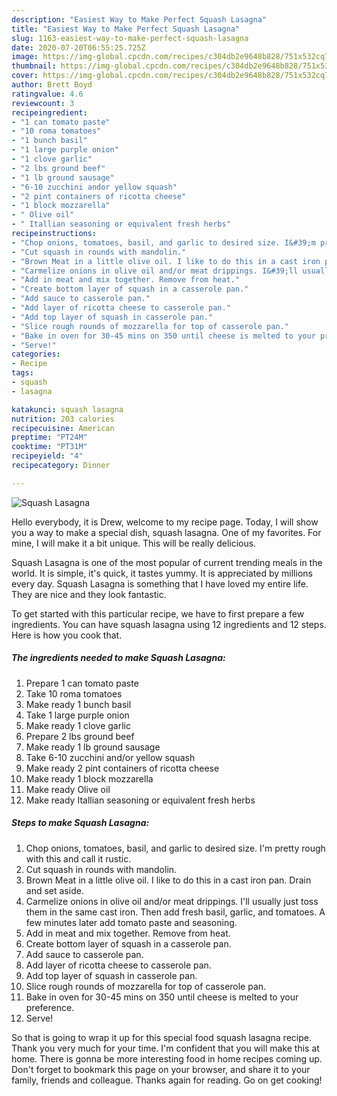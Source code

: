 ```yaml
---
description: "Easiest Way to Make Perfect Squash Lasagna"
title: "Easiest Way to Make Perfect Squash Lasagna"
slug: 1163-easiest-way-to-make-perfect-squash-lasagna
date: 2020-07-20T06:55:25.725Z
image: https://img-global.cpcdn.com/recipes/c304db2e9648b828/751x532cq70/squash-lasagna-recipe-main-photo.jpg
thumbnail: https://img-global.cpcdn.com/recipes/c304db2e9648b828/751x532cq70/squash-lasagna-recipe-main-photo.jpg
cover: https://img-global.cpcdn.com/recipes/c304db2e9648b828/751x532cq70/squash-lasagna-recipe-main-photo.jpg
author: Brett Boyd
ratingvalue: 4.6
reviewcount: 3
recipeingredient:
- "1 can tomato paste"
- "10 roma tomatoes"
- "1 bunch basil"
- "1 large purple onion"
- "1 clove garlic"
- "2 lbs ground beef"
- "1 lb ground sausage"
- "6-10 zucchini andor yellow squash"
- "2 pint containers of ricotta cheese"
- "1 block mozzarella"
- " Olive oil"
- " Itallian seasoning or equivalent fresh herbs"
recipeinstructions:
- "Chop onions, tomatoes, basil, and garlic to desired size. I&#39;m pretty rough with this and call it rustic."
- "Cut squash in rounds with mandolin."
- "Brown Meat in a little olive oil. I like to do this in a cast iron pan. Drain and set aside."
- "Carmelize onions in olive oil and/or meat drippings. I&#39;ll usually just toss them in the same cast iron. Then add fresh basil, garlic, and tomatoes. A few minutes later add tomato paste and seasoning."
- "Add in meat and mix together. Remove from heat."
- "Create bottom layer of squash in a casserole pan."
- "Add sauce to casserole pan."
- "Add layer of ricotta cheese to casserole pan."
- "Add top layer of squash in casserole pan."
- "Slice rough rounds of mozzarella for top of casserole pan."
- "Bake in oven for 30-45 mins on 350 until cheese is melted to your preference."
- "Serve!"
categories:
- Recipe
tags:
- squash
- lasagna

katakunci: squash lasagna 
nutrition: 203 calories
recipecuisine: American
preptime: "PT24M"
cooktime: "PT31M"
recipeyield: "4"
recipecategory: Dinner

---
```



![Squash Lasagna](https://img-global.cpcdn.com/recipes/c304db2e9648b828/751x532cq70/squash-lasagna-recipe-main-photo.jpg)

Hello everybody, it is Drew, welcome to my recipe page. Today, I will show you a way to make a special dish, squash lasagna. One of my favorites. For mine, I will make it a bit unique. This will be really delicious.

Squash Lasagna is one of the most popular of current trending meals in the world. It is simple, it's quick, it tastes yummy. It is appreciated by millions every day. Squash Lasagna is something that I have loved my entire life. They are nice and they look fantastic.




To get started with this particular recipe, we have to first prepare a few ingredients. You can have squash lasagna using 12 ingredients and 12 steps. Here is how you cook that.

<!--inarticleads1-->

##### The ingredients needed to make Squash Lasagna:

1. Prepare 1 can tomato paste
1. Take 10 roma tomatoes
1. Make ready 1 bunch basil
1. Take 1 large purple onion
1. Make ready 1 clove garlic
1. Prepare 2 lbs ground beef
1. Make ready 1 lb ground sausage
1. Take 6-10 zucchini and/or yellow squash
1. Make ready 2 pint containers of ricotta cheese
1. Make ready 1 block mozzarella
1. Make ready  Olive oil
1. Make ready  Itallian seasoning or equivalent fresh herbs




<!--inarticleads2-->

##### Steps to make Squash Lasagna:

1. Chop onions, tomatoes, basil, and garlic to desired size. I&#39;m pretty rough with this and call it rustic.
1. Cut squash in rounds with mandolin.
1. Brown Meat in a little olive oil. I like to do this in a cast iron pan. Drain and set aside.
1. Carmelize onions in olive oil and/or meat drippings. I&#39;ll usually just toss them in the same cast iron. Then add fresh basil, garlic, and tomatoes. A few minutes later add tomato paste and seasoning.
1. Add in meat and mix together. Remove from heat.
1. Create bottom layer of squash in a casserole pan.
1. Add sauce to casserole pan.
1. Add layer of ricotta cheese to casserole pan.
1. Add top layer of squash in casserole pan.
1. Slice rough rounds of mozzarella for top of casserole pan.
1. Bake in oven for 30-45 mins on 350 until cheese is melted to your preference.
1. Serve!




So that is going to wrap it up for this special food squash lasagna recipe. Thank you very much for your time. I'm confident that you will make this at home. There is gonna be more interesting food in home recipes coming up. Don't forget to bookmark this page on your browser, and share it to your family, friends and colleague. Thanks again for reading. Go on get cooking!
